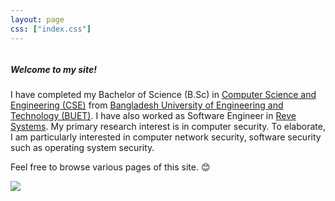```yaml
---
layout: page
css: ["index.css"]
---
```

<div class="col s12">

<div class="row">
<div class="column left" markdown="1">

##### Welcome to my site!

I have completed my Bachelor of Science (B.Sc) in <a href="https://cse.buet.ac.bd" target="_blank" onclick="trackOutboundLink('https://cse.buet.ac.bd')">Computer Science and Engineering (CSE)</a> from <a href="http://buet.ac.bd" target="_blank" onclick="trackOutboundLink('http://buet.ac.bd')">Bangladesh University of Engineering and Technology (BUET)</a>. I have also worked as Software Engineer in <a href="https://www.revesoft.com" target="_blank" onclick="trackOutboundLink('https://www.revesoft.com')">Reve Systems</a>. My primary research interest is in computer security. To elaborate, I am particularly interested in computer network security, software security such as operating system security.

Feel free to browse various pages of this site. :blush:

</div>
  <div class="column right">
    <div class="col s12 tag-div">
      <div class="user-pic center-align">
        <a href="{{site.github_profile}}" target="_blank"><img class="circle hoverable z-depth-1" src="{{site.baseurl}}/assets/res/user.jpg"></a>
      </div>
    </div>
  </div>
</div>
</div>
